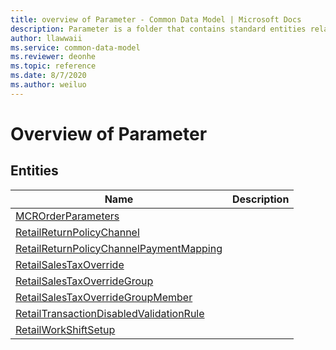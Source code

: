 ```yaml
---
title: overview of Parameter - Common Data Model | Microsoft Docs
description: Parameter is a folder that contains standard entities related to the Common Data Model.
author: llawwaii
ms.service: common-data-model
ms.reviewer: deonhe
ms.topic: reference
ms.date: 8/7/2020
ms.author: weiluo
---
```


# Overview of Parameter


## Entities

|Name|Description|
|---|---|
|[MCROrderParameters](MCROrderParameters.md)||
|[RetailReturnPolicyChannel](RetailReturnPolicyChannel.md)||
|[RetailReturnPolicyChannelPaymentMapping](RetailReturnPolicyChannelPaymentMapping.md)||
|[RetailSalesTaxOverride](RetailSalesTaxOverride.md)||
|[RetailSalesTaxOverrideGroup](RetailSalesTaxOverrideGroup.md)||
|[RetailSalesTaxOverrideGroupMember](RetailSalesTaxOverrideGroupMember.md)||
|[RetailTransactionDisabledValidationRule](RetailTransactionDisabledValidationRule.md)||
|[RetailWorkShiftSetup](RetailWorkShiftSetup.md)||

